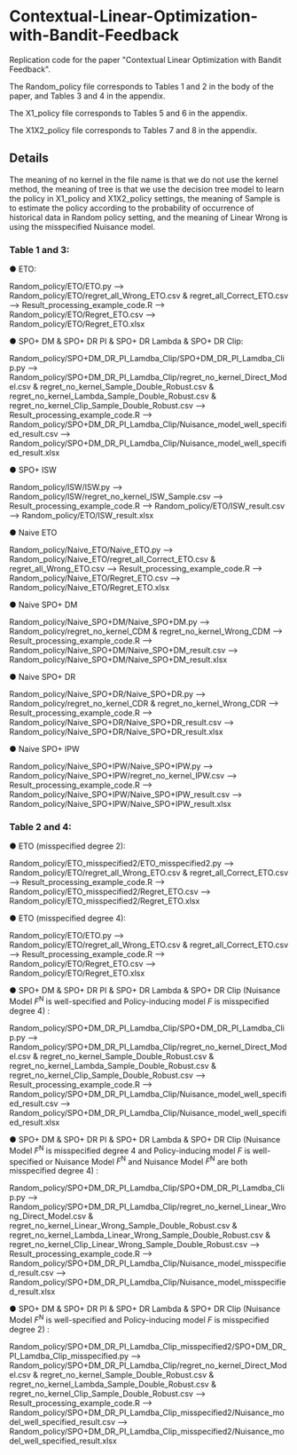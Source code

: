 # Contextual-Linear-Optimization-with-Bandit-Feedback
Replication code for the paper "Contextual Linear Optimization with Bandit Feedback".

The Random_policy file corresponds to Tables 1 and 2 in the body of the paper, and Tables 3 and 4 in the appendix.

The X1_policy file corresponds to Tables 5 and 6 in the appendix.

The X1X2_policy file corresponds to Tables 7 and 8 in the appendix.

## Details

The meaning of no kernel in the file name is that we do not use the kernel method, the meaning of tree is that we use the decision tree model to learn the policy in X1_policy and X1X2_policy settings, the meaning of Sample is to estimate the policy according to the probability of occurrence of historical data in Random policy setting, and the meaning of Linear Wrong is using the misspecified Nuisance model.

### Table 1 and 3:

● ETO: 

Random_policy/ETO/ETO.py --> Random_policy/ETO/regret_all_Wrong_ETO.csv & regret_all_Correct_ETO.csv --> Result_processing_example_code.R --> Random_policy/ETO/Regret_ETO.csv --> Random_policy/ETO/Regret_ETO.xlsx

● SPO+ DM & SPO+ DR PI & SPO+ DR Lambda & SPO+ DR Clip: 

Random_policy/SPO+DM_DR_PI_Lamdba_Clip/SPO+DM_DR_PI_Lamdba_Clip.py --> Random_policy/SPO+DM_DR_PI_Lamdba_Clip/regret_no_kernel_Direct_Model.csv & regret_no_kernel_Sample_Double_Robust.csv & 
regret_no_kernel_Lambda_Sample_Double_Robust.csv & regret_no_kernel_Clip_Sample_Double_Robust.csv --> Result_processing_example_code.R --> Random_policy/SPO+DM_DR_PI_Lamdba_Clip/Nuisance_model_well_specified_result.csv --> Random_policy/SPO+DM_DR_PI_Lamdba_Clip/Nuisance_model_well_specified_result.xlsx

● SPO+ ISW

Random_policy/ISW/ISW.py --> Random_policy/ISW/regret_no_kernel_ISW_Sample.csv --> Result_processing_example_code.R --> Random_policy/ETO/ISW_result.csv --> Random_policy/ETO/ISW_result.xlsx

● Naive ETO

Random_policy/Naive_ETO/Naive_ETO.py --> Random_policy/Naive_ETO/regret_all_Correct_ETO.csv & regret_all_Wrong_ETO.csv --> Result_processing_example_code.R --> Random_policy/Naive_ETO/Regret_ETO.csv --> Random_policy/Naive_ETO/Regret_ETO.xlsx

● Naive SPO+ DM

Random_policy/Naive_SPO+DM/Naive_SPO+DM.py --> Random_policy/regret_no_kernel_CDM & regret_no_kernel_Wrong_CDM --> Result_processing_example_code.R --> Random_policy/Naive_SPO+DM/Naive_SPO+DM_result.csv --> Random_policy/Naive_SPO+DM/Naive_SPO+DM_result.xlsx

● Naive SPO+ DR

Random_policy/Naive_SPO+DR/Naive_SPO+DR.py --> Random_policy/regret_no_kernel_CDR & regret_no_kernel_Wrong_CDR --> Result_processing_example_code.R --> Random_policy/Naive_SPO+DR/Naive_SPO+DR_result.csv --> Random_policy/Naive_SPO+DR/Naive_SPO+DR_result.xlsx

● Naive SPO+ IPW

Random_policy/Naive_SPO+IPW/Naive_SPO+IPW.py --> Random_policy/Naive_SPO+IPW/regret_no_kernel_IPW.csv --> Result_processing_example_code.R --> Random_policy/Naive_SPO+IPW/Naive_SPO+IPW_result.csv --> Random_policy/Naive_SPO+IPW/Naive_SPO+IPW_result.xlsx

### Table 2 and 4:

● ETO (misspecified degree 2): 

Random_policy/ETO_misspecified2/ETO_misspecified2.py --> Random_policy/ETO/regret_all_Wrong_ETO.csv & regret_all_Correct_ETO.csv --> Result_processing_example_code.R --> Random_policy/ETO_misspecified2/Regret_ETO.csv --> Random_policy/ETO_misspecified2/Regret_ETO.xlsx

● ETO (misspecified degree 4): 

Random_policy/ETO/ETO.py --> Random_policy/ETO/regret_all_Wrong_ETO.csv & regret_all_Correct_ETO.csv --> Result_processing_example_code.R --> Random_policy/ETO/Regret_ETO.csv --> Random_policy/ETO/Regret_ETO.xlsx

● SPO+ DM & SPO+ DR PI & SPO+ DR Lambda & SPO+ DR Clip (Nuisance Model $F^{\text{N}}$ is well-specified and Policy-inducing model $F$ is misspecified degree 4) : 

Random_policy/SPO+DM_DR_PI_Lamdba_Clip/SPO+DM_DR_PI_Lamdba_Clip.py --> Random_policy/SPO+DM_DR_PI_Lamdba_Clip/regret_no_kernel_Direct_Model.csv & regret_no_kernel_Sample_Double_Robust.csv & 
regret_no_kernel_Lambda_Sample_Double_Robust.csv & regret_no_kernel_Clip_Sample_Double_Robust.csv --> Result_processing_example_code.R --> Random_policy/SPO+DM_DR_PI_Lamdba_Clip/Nuisance_model_well_specified_result.csv --> Random_policy/SPO+DM_DR_PI_Lamdba_Clip/Nuisance_model_well_specified_result.xlsx

● SPO+ DM & SPO+ DR PI & SPO+ DR Lambda & SPO+ DR Clip (Nuisance Model $F^{\text{N}}$ is misspecified degree 4 and Policy-inducing model $F$ is well-specified or Nuisance Model $F^{\text{N}}$ and Nuisance Model $F^{\text{N}}$ are both misspecified degree 4) : 

Random_policy/SPO+DM_DR_PI_Lamdba_Clip/SPO+DM_DR_PI_Lamdba_Clip.py --> Random_policy/SPO+DM_DR_PI_Lamdba_Clip/regret_no_kernel_Linear_Wrong_Direct_Model.csv &  regret_no_kernel_Linear_Wrong_Sample_Double_Robust.csv & 
regret_no_kernel_Lambda_Linear_Wrong_Sample_Double_Robust.csv & regret_no_kernel_Clip_Linear_Wrong_Sample_Double_Robust.csv --> Result_processing_example_code.R --> Random_policy/SPO+DM_DR_PI_Lamdba_Clip/Nuisance_model_misspecified_result.csv --> Random_policy/SPO+DM_DR_PI_Lamdba_Clip/Nuisance_model_misspecified_result.xlsx

● SPO+ DM & SPO+ DR PI & SPO+ DR Lambda & SPO+ DR Clip (Nuisance Model $F^{\text{N}}$ is well-specified and Policy-inducing model $F$ is misspecified degree 2) : 

Random_policy/SPO+DM_DR_PI_Lamdba_Clip_misspecified2/SPO+DM_DR_PI_Lamdba_Clip_misspecified.py --> Random_policy/SPO+DM_DR_PI_Lamdba_Clip/regret_no_kernel_Direct_Model.csv & regret_no_kernel_Sample_Double_Robust.csv & 
regret_no_kernel_Lambda_Sample_Double_Robust.csv & regret_no_kernel_Clip_Sample_Double_Robust.csv --> Result_processing_example_code.R --> Random_policy/SPO+DM_DR_PI_Lamdba_Clip_misspecified2/Nuisance_model_well_specified_result.csv --> Random_policy/SPO+DM_DR_PI_Lamdba_Clip_misspecified2/Nuisance_model_well_specified_result.xlsx
